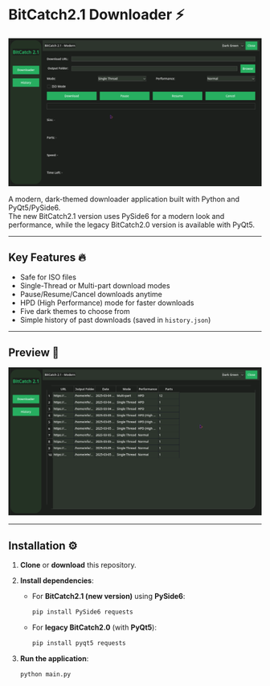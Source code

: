 # BitCatch2.1 Downloader ⚡

![BitCatch Logo](Bitcatch.png)

A modern, dark-themed downloader application built with Python and PyQt5/PySide6.  
The new BitCatch2.1 version uses PySide6 for a modern look and performance, while the legacy BitCatch2.0 version is available with PyQt5.

---

## Key Features 🔥
- Safe for ISO files  
- Single-Thread or Multi-part download modes  
- Pause/Resume/Cancel downloads anytime  
- HPD (High Performance) mode for faster downloads  
- Five dark themes to choose from  
- Simple history of past downloads (saved in `history.json`)

---

## Preview 🎨

![History Screenshot](History.png)

---

## Installation ⚙

1. **Clone** or **download** this repository.  
2. **Install dependencies**:

   - For **BitCatch2.1 (new version)** using **PySide6**:
     ```bash
     pip install PySide6 requests
     ```
     
   - For **legacy BitCatch2.0** (with **PyQt5**):
     ```bash
     pip install pyqt5 requests
     ```

3. **Run the application**:
   ```bash
   python main.py
